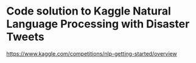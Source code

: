 # Code solution to Kaggle Natural Language Processing with Disaster Tweets

https://www.kaggle.com/competitions/nlp-getting-started/overview